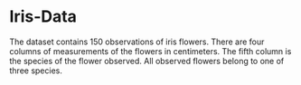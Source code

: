 # Iris-Data

The dataset contains 150 observations of iris flowers. There are four columns of measurements of the flowers in centimeters. 
The fifth column is the species of the flower observed. All observed flowers belong to one of three species.
